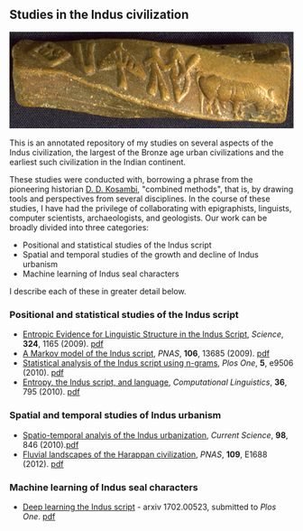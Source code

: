 ## Studies in the Indus civilization

![twisted-seal](images/twisted-seal.jpg)

This is an annotated repository of my studies on several aspects of the Indus civilization, the largest of the Bronze age urban civilizations and the earliest such civilization in the Indian continent. 

These studies were conducted with, borrowing a phrase from the pioneering historian [D. D. Kosambi](https://en.wikipedia.org/wiki/Damodar_Dharmananda_Kosambi), "combined methods", that is, by drawing 
tools and perspectives from several disciplines. In the course of these studies, I have had the privilege of collaborating with epigraphists, linguists, computer scientists, archaeologists, and geologists. Our work can be broadly divided into three categories:

* Positional and statistical studies of the Indus script
* Spatial and temporal studies of the growth and decline of Indus urbanism
* Machine learning of Indus seal characters

I describe each of these in greater detail below.

### Positional and statistical studies of the Indus script


* [Entropic Evidence for Linguistic Structure in the Indus Script](http://science.sciencemag.org/content/324/5931/1165), *Science*, **324**, 1165 (2009). [pdf](papers/EntropicEvidenceIndusScript.pdf)
* [A Markov model of the Indus script](http://www.pnas.org/content/106/33/13685.full), *PNAS*, **106**, 13685 (2009). [pdf](papers/MarkovModelIndusScript.pdf)
* [Statistical analysis of the Indus script using n-grams](), *Plos One*, **5**, e9506 (2010). [pdf](papers/StatisticalAnalysisIndusScriptNGram.pdf)
* [Entropy, the Indus script, and language](http://www.mitpressjournals.org/doi/10.1162/coli_c_00030), *Computational Linguistics*, **36**, 795 (2010). [pdf](papers/EntropyIndusScriptLanguage.pdf)

### Spatial and temporal studies of Indus urbanism

* [Spatio-temporal analyis of the Indus urbanization](http://www.jstor.org/stable/24109857?seq=1#page_scan_tab_contents), *Current Science*, **98**, 846 (2010).[pdf](papers/SpatioTemporalIndusUrbanisation.pdf)
* [Fluvial landscapes of the Harappan civilization](http://www.pnas.org/content/109/26/E1688.full.pd), *PNAS*, **109**, E1688 (2012). [pdf](papers/FluvialLandscapesHarappanCivilization.pdf)


### Machine learning of Indus seal characters

* [Deep learning the Indus script](https://arxiv.org/abs/1702.00523) - arxiv 1702.00523, submitted to *Plos One*. [pdf](https://arxiv.org/pdf/1702.00523)

